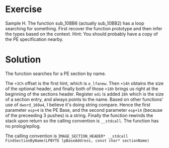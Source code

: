 # Exercise

Sample H. The function sub_10BB6 (actually sub_10BB2) has a loop searching for something.
First recover the function prototype and then infer the types based on the context. Hint: You should probably have a copy of the PE specification nearby.

# Solution

The function searches for a PE section by name.

The `+3Ch` offset is the first hint, which is `e_lfanew`. Then `+14h` obtains the size of the optional header, and finally both of those `+18h` brings us right at the beginning of the sections header.
Register `edi` is added `28h` which is the size of a section entry, and always points to the name.
Based on other functions' use of `dword_169a4`, I believe it's doing string compare.
Hence the first parameter `esp+4` is the PE Base, and the second parameter `esp+14` (because of the preceeding 3 pushes) is a string.
Finally the function rewinds the stack upon return so the calling convention is `__stdcall`.
The function has no prolog/epilog.

The calling convention is `IMAGE_SECTION_HEADER* __stdcall FindSectionByName(LPBYTE lpBaseAddress, const char* sectionName)`


